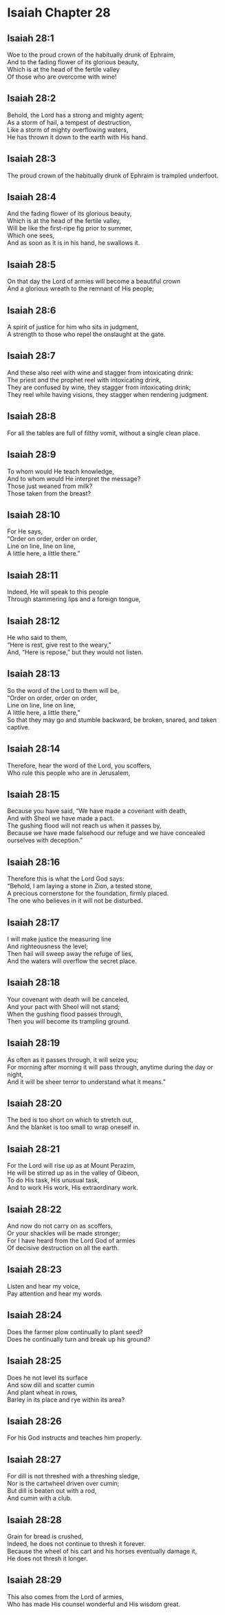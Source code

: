 # Isaiah Chapter 28

## Isaiah 28:1  
Woe to the proud crown of the habitually drunk of Ephraim,  
And to the fading flower of its glorious beauty,  
Which is at the head of the fertile valley  
Of those who are overcome with wine!

## Isaiah 28:2  
Behold, the Lord has a strong and mighty agent;  
As a storm of hail, a tempest of destruction,  
Like a storm of mighty overflowing waters,  
He has thrown it down to the earth with His hand.

## Isaiah 28:3  
The proud crown of the habitually drunk of Ephraim is trampled underfoot.

## Isaiah 28:4  
And the fading flower of its glorious beauty,  
Which is at the head of the fertile valley,  
Will be like the first-ripe fig prior to summer,  
Which one sees,  
And as soon as it is in his hand, he swallows it.

## Isaiah 28:5  
On that day the Lord of armies will become a beautiful crown  
And a glorious wreath to the remnant of His people;

## Isaiah 28:6  
A spirit of justice for him who sits in judgment,  
A strength to those who repel the onslaught at the gate.

## Isaiah 28:7  
And these also reel with wine and stagger from intoxicating drink:  
The priest and the prophet reel with intoxicating drink,  
They are confused by wine, they stagger from intoxicating drink;  
They reel while having visions, they stagger when rendering judgment.

## Isaiah 28:8  
For all the tables are full of filthy vomit, without a single clean place.

## Isaiah 28:9  
To whom would He teach knowledge,  
And to whom would He interpret the message?  
Those just weaned from milk?  
Those taken from the breast?

## Isaiah 28:10  
For He says,  
“Order on order, order on order,  
Line on line, line on line,  
A little here, a little there.”

## Isaiah 28:11  
Indeed, He will speak to this people  
Through stammering lips and a foreign tongue,

## Isaiah 28:12  
He who said to them,  
“Here is rest, give rest to the weary,”  
And, “Here is repose,” but they would not listen.

## Isaiah 28:13  
So the word of the Lord to them will be,  
“Order on order, order on order,  
Line on line, line on line,  
A little here, a little there,”  
So that they may go and stumble backward, be broken, snared, and taken captive.

## Isaiah 28:14  
Therefore, hear the word of the Lord, you scoffers,  
Who rule this people who are in Jerusalem,

## Isaiah 28:15  
Because you have said, “We have made a covenant with death,  
And with Sheol we have made a pact.  
The gushing flood will not reach us when it passes by,  
Because we have made falsehood our refuge and we have concealed ourselves with deception.”

## Isaiah 28:16  
Therefore this is what the Lord God says:  
“Behold, I am laying a stone in Zion, a tested stone,  
A precious cornerstone for the foundation, firmly placed.  
The one who believes in it will not be disturbed.

## Isaiah 28:17  
I will make justice the measuring line  
And righteousness the level;  
Then hail will sweep away the refuge of lies,  
And the waters will overflow the secret place.

## Isaiah 28:18  
Your covenant with death will be canceled,  
And your pact with Sheol will not stand;  
When the gushing flood passes through,  
Then you will become its trampling ground.

## Isaiah 28:19  
As often as it passes through, it will seize you;  
For morning after morning it will pass through, anytime during the day or night,  
And it will be sheer terror to understand what it means.”

## Isaiah 28:20  
The bed is too short on which to stretch out,  
And the blanket is too small to wrap oneself in.

## Isaiah 28:21  
For the Lord will rise up as at Mount Perazim,  
He will be stirred up as in the valley of Gibeon,  
To do His task, His unusual task,  
And to work His work, His extraordinary work.

## Isaiah 28:22  
And now do not carry on as scoffers,  
Or your shackles will be made stronger;  
For I have heard from the Lord God of armies  
Of decisive destruction on all the earth.

## Isaiah 28:23  
Listen and hear my voice,  
Pay attention and hear my words.

## Isaiah 28:24  
Does the farmer plow continually to plant seed?  
Does he continually turn and break up his ground?

## Isaiah 28:25  
Does he not level its surface  
And sow dill and scatter cumin  
And plant wheat in rows,  
Barley in its place and rye within its area?

## Isaiah 28:26  
For his God instructs and teaches him properly.

## Isaiah 28:27  
For dill is not threshed with a threshing sledge,  
Nor is the cartwheel driven over cumin;  
But dill is beaten out with a rod,  
And cumin with a club.

## Isaiah 28:28  
Grain for bread is crushed,  
Indeed, he does not continue to thresh it forever.  
Because the wheel of his cart and his horses eventually damage it,  
He does not thresh it longer.

## Isaiah 28:29  
This also comes from the Lord of armies,  
Who has made His counsel wonderful and His wisdom great.
